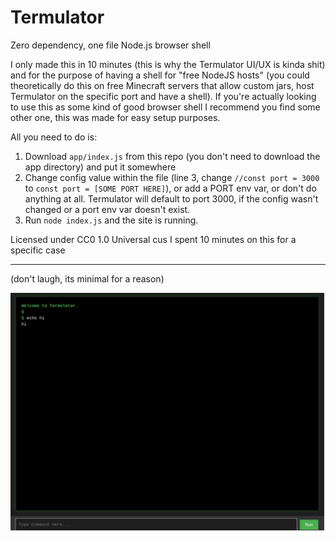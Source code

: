 # Termulator
Zero dependency, one file Node.js browser shell

I only made this in 10 minutes (this is why the Termulator UI/UX is kinda shit) and for the purpose of having a shell for "free NodeJS hosts" (you could theoretically do this on free Minecraft servers that allow custom jars, host Termulator on the specific port and have a shell). If you're actually looking to use this as some kind of good browser shell I recommend you find some other one, this was made for easy setup purposes.

All you need to do is:

1. Download `app/index.js` from this repo (you don't need to download the app directory) and put it somewhere
2. Change config value within the file (line 3, change `//const port = 3000` to `const port = [SOME PORT HERE]`), or add a PORT env var, or don't do anything at all. Termulator will default to port 3000, if the config wasn't changed or a port env var doesn't exist.
3. Run `node index.js` and the site is running.

Licensed under CC0 1.0 Universal cus I spent 10 minutes on this for a specific case

---

(don't laugh, its minimal for a reason)


![skull](image.png)